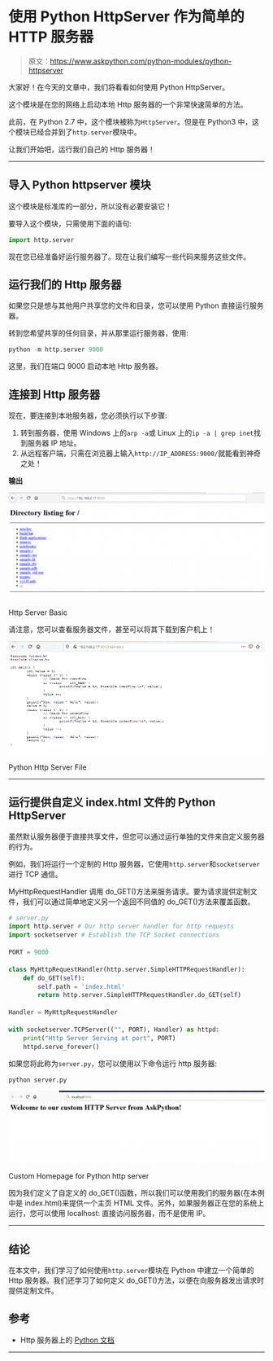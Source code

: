# 使用 Python HttpServer 作为简单的 HTTP 服务器

> 原文：<https://www.askpython.com/python-modules/python-httpserver>

大家好！在今天的文章中，我们将看看如何使用 Python HttpServer。

这个模块是在您的网络上启动本地 Http 服务器的一个非常快速简单的方法。

此前，在 Python 2.7 中，这个模块被称为`HttpServer`。但是在 Python3 中，这个模块已经合并到了`http.server`模块中。

让我们开始吧，运行我们自己的 Http 服务器！

* * *

## 导入 Python httpserver 模块

这个模块是标准库的一部分，所以没有必要安装它！

要导入这个模块，只需使用下面的语句:

```py
import http.server

```

现在您已经准备好运行服务器了。现在让我们编写一些代码来服务这些文件。

## 运行我们的 Http 服务器

如果您只是想与其他用户共享您的文件和目录，您可以使用 Python 直接运行服务器。

转到您希望共享的任何目录，并从那里运行服务器，使用:

```py
python -m http.server 9000

```

这里，我们在端口 9000 启动本地 Http 服务器。

## 连接到 Http 服务器

现在，要连接到本地服务器，您必须执行以下步骤:

1.  转到服务器，使用 Windows 上的`arp -a`或 Linux 上的`ip -a | grep inet`找到服务器 IP 地址。
2.  从远程客户端，只需在浏览器上输入`http://IP_ADDRESS:9000/`就能看到神奇之处！

**输出**

![Http Server Basic](img/1a3e8a1be2d15da06536b73fd0d962e8.png)

Http Server Basic

请注意，您可以查看服务器文件，甚至可以将其下载到客户机上！

![Python Http Server File](img/4ff99599358d8cf65459aee732bac1b2.png)

Python Http Server File

* * *

## 运行提供自定义 index.html 文件的 Python HttpServer

虽然默认服务器便于直接共享文件，但您可以通过运行单独的文件来自定义服务器的行为。

例如，我们将运行一个定制的 Http 服务器，它使用`http.server`和`socketserver`进行 TCP 通信。

MyHttpRequestHandler 调用 do_GET()方法来服务请求。要为请求提供定制文件，我们可以通过简单地定义另一个返回不同值的 do_GET()方法来覆盖函数。

```py
# server.py
import http.server # Our http server handler for http requests
import socketserver # Establish the TCP Socket connections

PORT = 9000

class MyHttpRequestHandler(http.server.SimpleHTTPRequestHandler):
    def do_GET(self):
        self.path = 'index.html'
        return http.server.SimpleHTTPRequestHandler.do_GET(self)

Handler = MyHttpRequestHandler

with socketserver.TCPServer(("", PORT), Handler) as httpd:
    print("Http Server Serving at port", PORT)
    httpd.serve_forever()

```

如果您将此称为`server.py`，您可以使用以下命令运行 http 服务器:

```py
python server.py

```

![Custom homepage Python http server](img/082503a21f346ab3a153f11a3aa15b39.png)

Custom Homepage for Python http server

因为我们定义了自定义的 do_GET()函数，所以我们可以使用我们的服务器(在本例中是 index.html)来提供一个主页 HTML 文件。另外，如果服务器正在您的系统上运行，您可以使用 localhost: <portnumber>直接访问服务器，而不是使用 IP。</portnumber>

* * *

## 结论

在本文中，我们学习了如何使用`http.server`模块在 Python 中建立一个简单的 Http 服务器。我们还学习了如何定义 do_GET()方法，以便在向服务器发出请求时提供定制文件。

## 参考

*   Http 服务器上的 [Python 文档](https://docs.python.org/3/library/http.server.html)

* * *